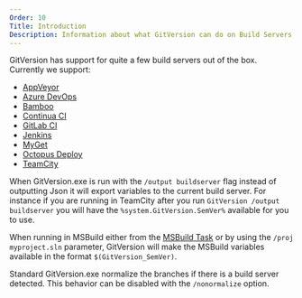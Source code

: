 ```yaml
---
Order: 10
Title: Introduction
Description: Information about what GitVersion can do on Build Servers
---
```


GitVersion has support for quite a few build servers out of the box. Currently we support:

- [AppVeyor](build-server/appveyor)
- [Azure DevOps](build-server/azure-devops)
- [Bamboo](build-server/bamboo)
- [Continua CI](build-server/continua)
- [GitLab CI](build-server/gitlab)
- [Jenkins](build-server/jenkins)
- [MyGet](build-server/myget)
- [Octopus Deploy](build-server/octopus-deploy)
- [TeamCity](build-server/teamcity)

When GitVersion.exe is run with the `/output buildserver` flag instead of
outputting Json it will export variables to the current build server.  For
instance if you are running in TeamCity after you run
`GitVersion /output buildserver` you will have the `%system.GitVersion.SemVer%`
available for you to use.

When running in MSBuild either from the [MSBuild Task](../usage/msbuild-task) or
by using the `/proj myproject.sln` parameter, GitVersion will make the MSBuild
variables available in the format `$(GitVersion_SemVer)`.

Standard GitVersion.exe normalize the branches if there is a build server
detected. This behavior can be disabled with the `/nonormalize` option.

